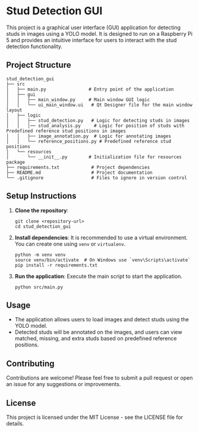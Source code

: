 # Stud Detection GUI

This project is a graphical user interface (GUI) application for detecting studs in images using a YOLO model. It is designed to run on a Raspberry Pi 5 and provides an intuitive interface for users to interact with the stud detection functionality.

## Project Structure

```
stud_detection_gui
├── src
│   ├── main.py                # Entry point of the application
│   ├── gui
│   │   ├── main_window.py     # Main window GUI logic
│   │   └── ui_main_window.ui   # Qt Designer file for the main window layout
│   ├── logic
│   │   ├── stud_detection.py   # Logic for detecting studs in images
│   │   │── stud_analysis.py     # Logic for position of studs with Predefined reference stud positions in images
│   │   ├── image_annotation.py  # Logic for annotating images
│   │   └── reference_positions.py # Predefined reference stud positions
│   └── resources
│       └── __init__.py        # Initialization file for resources package
├── requirements.txt            # Project dependencies
├── README.md                   # Project documentation
└── .gitignore                  # Files to ignore in version control
```

## Setup Instructions

1. **Clone the repository**:
   ```
   git clone <repository-url>
   cd stud_detection_gui
   ```

2. **Install dependencies**:
   It is recommended to use a virtual environment. You can create one using `venv` or `virtualenv`.
   ```
   python -m venv venv
   source venv/bin/activate  # On Windows use `venv\Scripts\activate`
   pip install -r requirements.txt
   ```

3. **Run the application**:
   Execute the main script to start the application.
   ```
   python src/main.py
   ```

## Usage

- The application allows users to load images and detect studs using the YOLO model.
- Detected studs will be annotated on the images, and users can view matched, missing, and extra studs based on predefined reference positions.

## Contributing

Contributions are welcome! Please feel free to submit a pull request or open an issue for any suggestions or improvements.

## License

This project is licensed under the MIT License - see the LICENSE file for details.